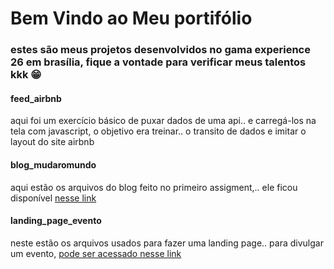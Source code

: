 # Bem Vindo ao Meu portifólio
### estes são meus projetos desenvolvidos no gama experience 26 em brasília, fique a vontade para verificar meus talentos kkk 😁

#### feed_airbnb
aqui foi um exercício básico de puxar dados de uma api..
e carregá-los na tela com javascript, o objetivo era treinar..
o transito de dados e imitar o layout do site airbnb

#### blog_mudaromundo
aqui estão os arquivos do blog feito no primeiro assigment,..
ele ficou disponível <a target="new_blank" href="http://www.mudaromundo.blog.br" >nesse link</a>

#### landing_page_evento
neste estão os arquivos usados para fazer uma landing page..
para divulgar um evento, <a href="http://educacao-financeira.surge.sh" target="new_blank">pode ser acessado nesse link</a>
